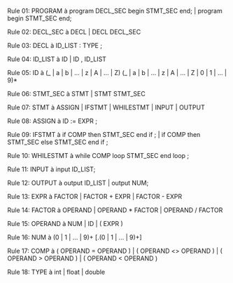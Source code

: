 Rule 01: PROGRAM à program DECL_SEC begin STMT_SEC end; |
program begin STMT_SEC end;

Rule 02: DECL_SEC à DECL | DECL DECL_SEC

Rule 03: DECL à ID_LIST : TYPE ;

Rule 04: ID_LIST à ID | ID , ID_LIST

Rule 05: ID à (_ | a | b | ... | z | A | ... | Z) (_ | a | b | ... | z | A | ... | Z | 0 | 1 | ... | 9)*

Rule 06: STMT_SEC à STMT | STMT STMT_SEC

Rule 07: STMT à ASSIGN | IFSTMT | WHILESTMT | INPUT | OUTPUT

Rule 08: ASSIGN à ID := EXPR ;

Rule 09: IFSTMT à if COMP then STMT_SEC end if ; |
if COMP then STMT_SEC else STMT_SEC end if ;

Rule 10: WHILESTMT à while COMP loop STMT_SEC end loop ;

Rule 11: INPUT à input ID_LIST;

Rule 12: OUTPUT à output ID_LIST | output NUM;

Rule 13: EXPR à FACTOR | FACTOR + EXPR | FACTOR - EXPR

Rule 14: FACTOR à OPERAND | OPERAND * FACTOR | OPERAND / FACTOR

Rule 15: OPERAND à NUM | ID | ( EXPR )

Rule 16: NUM à (0 | 1 | ... | 9)+ [.(0 | 1 | ... | 9)+]

Rule 17: COMP à ( OPERAND = OPERAND ) | ( OPERAND <> OPERAND ) |
( OPERAND > OPERAND ) | ( OPERAND < OPERAND )

Rule 18: TYPE à int | float | double